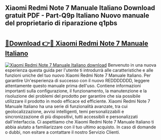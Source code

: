 ## Xiaomi Redmi Note 7 Manuale Italiano Download gratuit PDF - Part-Q9p Italiano Nuovo manuale del proprietario di riparazione q1pbs

# <h2><a href="http://dffcl9.blite.top/?on=Xiaomi+Redmi+Note+7+Manuale+Italiano">🔗Download 👉🔴 Xiaomi Redmi Note 7 Manuale Italiano</a></h2>

[![Xiaomi Redmi Note 7 Manuale Italiano download](https://i.imgur.com/lujVjoI.png)](http://dffcl9.blite.top/?on=Xiaomi+Redmi+Note+7+Manuale+Italiano)
Benvenuto in una nuova esperienza questa guida per l'utente ti introdurrà alle caratteristiche e alle funzioni uniche del tuo nuovo Xiaomi Redmi Note 7 Manuale Italiano. Per garantire Un'esperienza di successo con il nuovo REDDDDDDD, leggere attentamente questo manuale prima dell'uso. Contiene informazioni importanti sulla configurazione, il funzionamento, la manutenzione e la risoluzione dei problemi del prodotto per garantire che sia possibile utilizzare il prodotto in modo efficace ed efficiente. Xiaomi Redmi Note 7 Manuale Italiano ha una serie di funzionalità avanzate, tra cui geolocalizzazione, avvisi intelligenti, temi personalizzabili e sincronizzazione di più dispositivi, tutti accessibili e personalizzati dall'interfaccia. Ci aspettiamo che Xiaomi Redmi Note 7 Manuale Italiano ti abbia aiutato a familiarizzare con il tuo ultimo acquisto. In caso di domande o dubbi, non esitare a contattare il nostro Servizio Clienti.

